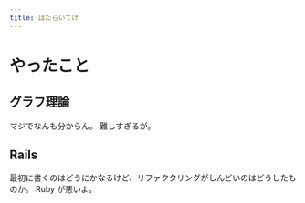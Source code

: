 ```yaml
---
title: はたらいてけ
---
```


# やったこと

## グラフ理論

マジでなんも分からん。
難しすぎるが。

## Rails

最初に書くのはどうにかなるけど、リファクタリングがしんどいのはどうしたものか。
Ruby が悪いよ。

